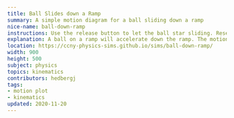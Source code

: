 ```yaml
---
title: Ball Slides down a Ramp
summary: A simple motion diagram for a ball sliding down a ramp
nice-name: ball-down-ramp
instructions: Use the release button to let the ball star sliding. Reset will return the ball to the top of the ramp.
explanation: A ball on a ramp will accelerate down the ramp. The motion diagram reveal the increased distance traveled during equal time intervals.
location: https://ccny-physics-sims.github.io/sims/ball-down-ramp/
width: 900
height: 500
subject: physics
topics: kinematics
contributors: hedbergj
tags:
- motion plot
- kinematics
updated: 2020-11-20
---
```

